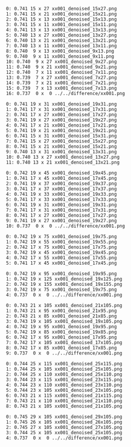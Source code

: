 

     0: 0.741 15 x 27 xx001_denoised_15x27.png
     1: 0.741 15 x 21 xx001_denoised_15x21.png
     2: 0.741 15 x 13 xx001_denoised_15x13.png
     3: 0.741 15 x 11 xx001_denoised_15x11.png
     4: 0.741 13 x 13 xx001_denoised_13x13.png
     5: 0.740 13 x 27 xx001_denoised_13x27.png
     6: 0.740 13 x 21 xx001_denoised_13x21.png
     7: 0.740 13 x 11 xx001_denoised_13x11.png
     8: 0.740  9 x 13 xx001_denoised_9x13.png
     9: 0.740  9 x 11 xx001_denoised_9x11.png
     10: 0.740  9 x 27 xx001_denoised_9x27.png
     11: 0.740  9 x 21 xx001_denoised_9x21.png
     12: 0.740  7 x 11 xx001_denoised_7x11.png
     13: 0.739  7 x 27 xx001_denoised_7x27.png
     14: 0.739  7 x 21 xx001_denoised_7x21.png
     15: 0.739  7 x 13 xx001_denoised_7x13.png
     16: 0.737  0 x  0 ../../difference/xx001.png

     0: 0.741 19 x 31 xx001_denoised_19x31.png
     1: 0.741 17 x 31 xx001_denoised_17x31.png
     2: 0.741 17 x 27 xx001_denoised_17x27.png
     3: 0.741 19 x 27 xx001_denoised_19x27.png
     4: 0.741 17 x 21 xx001_denoised_17x21.png
     5: 0.741 19 x 21 xx001_denoised_19x21.png
     6: 0.741 15 x 31 xx001_denoised_15x31.png
     7: 0.741 15 x 27 xx001_denoised_15x27.png
     8: 0.741 15 x 21 xx001_denoised_15x21.png
     9: 0.740 13 x 31 xx001_denoised_13x31.png
     10: 0.740 13 x 27 xx001_denoised_13x27.png
     11: 0.740 13 x 21 xx001_denoised_13x21.png

     0: 0.742 19 x 45 xx001_denoised_19x45.png
     1: 0.741 17 x 45 xx001_denoised_17x45.png
     2: 0.741 19 x 37 xx001_denoised_19x37.png
     3: 0.741 17 x 37 xx001_denoised_17x37.png
     4: 0.741 19 x 33 xx001_denoised_19x33.png
     5: 0.741 17 x 33 xx001_denoised_17x33.png
     6: 0.741 19 x 31 xx001_denoised_19x31.png
     7: 0.741 17 x 31 xx001_denoised_17x31.png
     8: 0.741 17 x 27 xx001_denoised_17x27.png
     9: 0.741 19 x 27 xx001_denoised_19x27.png
     10: 0.737  0 x  0 ../../difference/xx001.png

     0: 0.742 19 x 75 xx001_denoised_19x75.png
     1: 0.742 19 x 55 xx001_denoised_19x55.png
     2: 0.742 17 x 75 xx001_denoised_17x75.png
     3: 0.742 19 x 45 xx001_denoised_19x45.png
     4: 0.742 17 x 55 xx001_denoised_17x55.png
     5: 0.741 17 x 45 xx001_denoised_17x45.png

     0: 0.742 19 x 95 xx001_denoised_19x95.png
     1: 0.742 19 x 125 xx001_denoised_19x125.png
     2: 0.742 19 x 155 xx001_denoised_19x155.png
     3: 0.742 19 x 75 xx001_denoised_19x75.png
     4: 0.737  0 x  0 ../../difference/xx001.png

     0: 0.743 21 x 105 xx001_denoised_21x105.png
     1: 0.743 21 x 95 xx001_denoised_21x95.png
     2: 0.743 21 x 85 xx001_denoised_21x85.png
     3: 0.743 19 x 105 xx001_denoised_19x105.png
     4: 0.742 19 x 95 xx001_denoised_19x95.png
     5: 0.742 19 x 85 xx001_denoised_19x85.png
     6: 0.742 17 x 95 xx001_denoised_17x95.png
     7: 0.742 17 x 105 xx001_denoised_17x105.png
     8: 0.742 17 x 85 xx001_denoised_17x85.png
     9: 0.737  0 x  0 ../../difference/xx001.png

     0: 0.744 25 x 115 xx001_denoised_25x115.png
     1: 0.744 25 x 105 xx001_denoised_25x105.png
     2: 0.744 25 x 110 xx001_denoised_25x110.png
     3: 0.744 23 x 115 xx001_denoised_23x115.png
     4: 0.744 23 x 110 xx001_denoised_23x110.png
     5: 0.744 23 x 105 xx001_denoised_23x105.png
     6: 0.743 21 x 115 xx001_denoised_21x115.png
     7: 0.743 21 x 110 xx001_denoised_21x110.png
     8: 0.743 21 x 105 xx001_denoised_21x105.png

     0: 0.745 29 x 105 xx001_denoised_29x105.png
     1: 0.745 26 x 105 xx001_denoised_26x105.png
     2: 0.745 27 x 105 xx001_denoised_27x105.png
     3: 0.744 25 x 105 xx001_denoised_25x105.png
     4: 0.737  0 x  0 ../../difference/xx001.png


